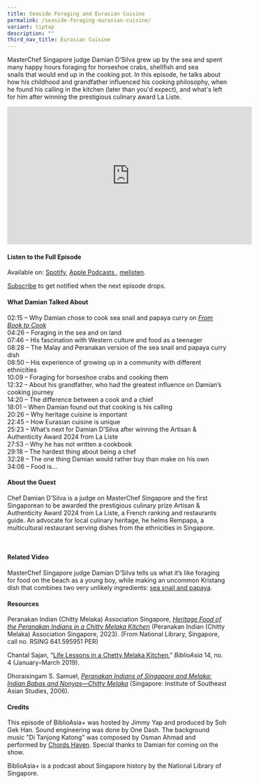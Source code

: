 ```yaml
---
title: Seaside Foraging and Eurasian Cuisine
permalink: /seaside-foraging-eurasian-cuisine/
variant: tiptap
description: ""
third_nav_title: Eurasian Cuisine
---
```

<p>MasterChef Singapore judge Damian D’Silva grew up by the sea&nbsp;and
spent many happy hours foraging&nbsp;for horseshoe crabs, shellfish and
sea snails&nbsp;that would end up in the cooking pot. In this&nbsp;episode,
he talks about how his childhood and grandfather influenced his cooking
philosophy, when he found his&nbsp;calling in the kitchen&nbsp;(later than
you'd expect), and what's left for him after winning the prestigious culinary
award La Liste.</p>
<div class="iframe-wrapper">
<iframe height="315" width="560" allowfullscreen="true" frameborder="0" src="https://www.youtube.com/embed/DfFeyZ_cPX0?si=Ep5V0obzaqyLCVZK"></iframe>
</div>
<p></p>
<h4><strong>Listen to the Full Episode</strong></h4>
<p>Available on: <a href="https://open.spotify.com/show/66PYiIthr1KqQhJ82XH4DN" rel="noopener noreferrer nofollow" target="_blank"><u>Spotify</u></a>,
<a href="https://podcasts.apple.com/us/podcast/biblioasia/id1688142751" rel="noopener noreferrer nofollow" target="_blank"><u>Apple Podcasts </u>
</a>, <a href="https://www.melisten.sg/podcast/playlist/BiblioAsia+-2115156" rel="noopener noreferrer nofollow" target="_blank"><u>melisten</u></a>.</p>
<p><a href="https://open.spotify.com/show/66PYiIthr1KqQhJ82XH4DN" rel="noopener noreferrer nofollow" target="_blank"><u>Subscribe</u></a> to
get notified when the next episode drops.</p>
<p></p>
<h4><strong>What Damian Talked About</strong></h4>
<p>02:15 – Why Damian chose to cook sea snail and papaya curry on <em><a href="https://biblioasia.nlb.gov.sg/videos/sea-snail-papaya-curry/" rel="noopener noreferrer" target="_blank"><u>From Book to Cook</u></a></em>
<br>04:26 – Foraging in the sea and on land
<br>07:46 – His fascination with Western culture and food as a teenager
<br>08:28 – The Malay and Peranakan version of the sea snail and papaya curry
dish
<br>08:50 – His experience of growing up in a community with different ethnicities
<br>10:09 – Foraging for horseshoe crabs and cooking them
<br>12:32 – About his grandfather, who had the greatest influence on Damian’s
cooking journey
<br>14:20 – The difference between a cook and a chief
<br>18:01 – When Damian found out that cooking is his calling
<br>20:26 – Why heritage cuisine is important
<br>22:45 – How Eurasian cuisine is unique
<br>25:23 – What’s next for Damian D’Silva after winning the Artisan &amp;
Authenticity Award 2024 from La Liste
<br>27:53 – Why he has not written a cookbook
<br>29:18 – The hardest thing about being a chef
<br>32:28 – The one thing Damian would rather buy than make on his own
<br>34:06 – Food is…</p>
<p></p>
<h4><strong>About the Guest</strong></h4>
<p>Chef Damian D’Silva is a judge on MasterChef Singapore and the first Singaporean
to be awarded the prestigious culinary prize Artisan &amp; Authenticity
Award 2024 from La Liste, a French ranking and restaurants guide. An advocate
for local culinary heritage, he helms Rempapa, a multicultural restaurant
serving dishes from the ethnicities in Singapore.</p>
<p>
<br>
</p>
<h4><strong>Related Video</strong></h4>
<p>MasterChef Singapore judge Damian D’Silva tells us what it’s like foraging
for food on the beach as a young boy, while making an uncommon Kristang
dish that combines two very unlikely ingredients: <a href="https://biblioasia.nlb.gov.sg/videos/sea-snail-papaya-curry/" rel="noopener noreferrer nofollow" target="_blank">sea snail and papaya</a>.</p>
<p></p>
<h4><strong>Resources</strong></h4>
<p>Peranakan Indian (Chitty Melaka) Association Singapore, <em><a href="https://eservice.nlb.gov.sg/redir/itemdetails?bid=300003913" rel="noopener noreferrer nofollow" target="_blank"><u>Heritage Food of the Peranakan Indians in a Chitty Melaka Kitchen</u></a></em> (Peranakan
Indian (Chitty Melaka) Association Singapore, 2023). (From National Library,
Singapore, call no. RSING 641.595951 PER)</p>
<p>Chantal Sajan, “<a href="https://biblioasia.nlb.gov.sg/vol-14/issue-4/jan-mar-2019/life-lson-chetty-m-k/" rel="noopener noreferrer nofollow" target="_blank"><u>Life Lessons in a Chetty Melaka Kitchen</u></a>,” <em>BiblioAsia</em> 14,
no. 4 (January–March 2019).</p>
<p>Dhoraisingam S. Samuel, <em><a href="https://eservice.nlb.gov.sg/redir/itemdetails?bid=12687570" rel="noopener noreferrer nofollow" target="_blank"><u>Peranakan Indians of Singapore and Melaka: Indian Babas and Nonyas—Chitty Melaka</u></a></em> (Singapore:
Institute of Southeast Asian Studies, 2006).</p>
<p></p>
<h4><strong>Credits</strong></h4>
<p>This episode of BiblioAsia+ was hosted by Jimmy Yap and produced by Soh
Gek Han. Sound engineering was done by One Dash. The background music "Di
Tanjong Katong" was composed by Osman Ahmad and performed by&nbsp;<a href="https://www.youtube.com/watch?v=uA2v7ka5TAI" rel="noopener noreferrer nofollow" target="_blank"><u>Chords Haven</u></a>.
Special thanks to Damian for coming on the show.</p>
<p>BiblioAsia+ is a podcast about Singapore history by the National Library
of Singapore.</p>
<p>
<br>
</p>